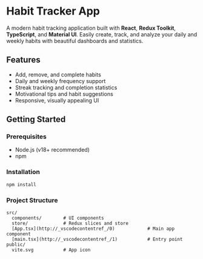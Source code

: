 # Habit Tracker App

A modern habit tracking application built with **React**, **Redux Toolkit**, **TypeScript**, and **Material UI**. Easily create, track, and analyze your daily and weekly habits with beautiful dashboards and statistics.

## Features

- Add, remove, and complete habits
- Daily and weekly frequency support
- Streak tracking and completion statistics
- Motivational tips and habit suggestions
- Responsive, visually appealing UI

## Getting Started

### Prerequisites

- Node.js (v18+ recommended)
- npm

### Installation

```sh
npm install
```

### Project Structure

```
src/
  components/        # UI components
  store/             # Redux slices and store
  [App.tsx](http://_vscodecontentref_/0)            # Main app component
  [main.tsx](http://_vscodecontentref_/1)           # Entry point
public/
  vite.svg           # App icon
```